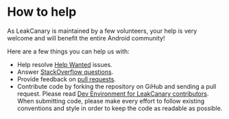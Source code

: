 # How to help

As LeakCanary is maintained by a few volunteers, your help is very welcome and will benefit the entire Android community!

Here are a few things you can help us with:

* Help resolve [Help Wanted](https://github.com/square/leakcanary/issues?q=is%3Aissue+is%3Aopen+label%3A%22status%3A+help+wanted%22) issues.
* Answer [StackOverflow questions](http://stackoverflow.com/questions/tagged/leakcanary?sort=active).
* Provide feedback on [pull requests](https://github.com/square/leakcanary/pulls).
* Contribute code by forking the repository on GiHub and sending a pull request. Please read [Dev Environment for LeakCanary contributors](dev-env.md). When submitting code, please make every effort to follow existing conventions and style in order to keep the code as readable as possible.
